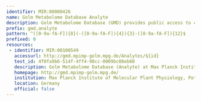 ```yaml
---
identifier: MIR:00000426
name: Golm Metabolome Database Analyte
description: Golm Metabolome Database (GMD) provides public access to custom mass spectral libraries, metabolite profiling experiments as well as additional information and tools. For GC-MS profiling analyses, polar metabolite extracts are chemically converted, i.e. derivatised into less polar and volatile compounds, so called analytes.  This collection references analytes.
prefix: gmd.analyte
pattern: ^([0-9a-fA-F]){8}(-([0-9a-fA-F]){4}){3}-([0-9a-fA-F]){12}$
prefixed: 0
resources:
 - identifier: MIR:00100549
   accessurl: http://gmd.mpimp-golm.mpg.de/Analytes/${id}
   test_id: 4f0fa9b6-514f-4ff4-98cc-0009bc08eb80
   description: Golm Metabolome Database (Analyte) at Max Planck Institute of Molecular Plant Physiology
   homepage: http://gmd.mpimp-golm.mpg.de/
   institution: Max Planck Institute of Molecular Plant Physiology, Potsdam
   location: Germany
   official: false
---
```


